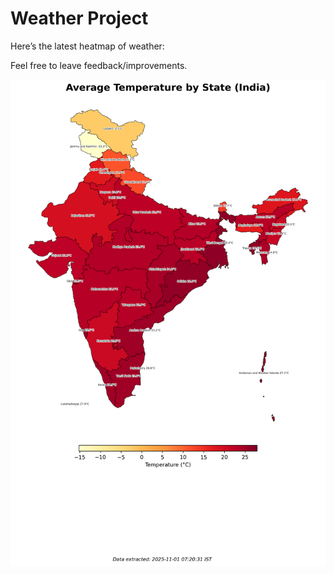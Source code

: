 # Weather Project

Here’s the latest heatmap of weather:

Feel free to leave feedback/improvements.

![India Heatmap](docs/assets/india_heatmap.png?v=056769)
